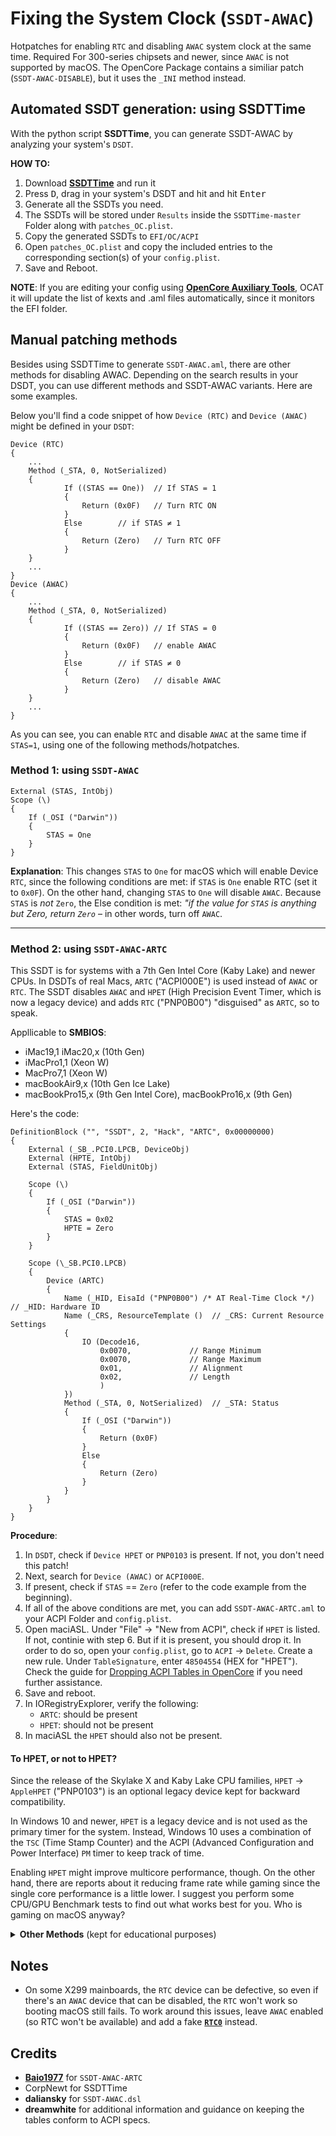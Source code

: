 # Fixing the System Clock (`SSDT-AWAC`)

Hotpatches for enabling `RTC` and disabling `AWAC` system clock at the same time. Required For 300-series chipsets and newer, since `AWAC` is not supported by macOS. The OpenCore Package contains a similiar patch (`SSDT-AWAC-DISABLE`), but it uses the `_INI` method instead.

## Automated SSDT generation: using SSDTTime
With the python script **SSDTTime**, you can generate SSDT-AWAC by analyzing your system's `DSDT`.

**HOW TO:**

1. Download [**SSDTTime**](https://github.com/corpnewt/SSDTTime) and run it
2. Press <kbd>D</kbd>, drag in your system's DSDT and hit and hit <kbd>Enter</kbd>
3. Generate all the SSDTs you need.
4. The SSDTs will be stored under `Results` inside the `SSDTTime-master` Folder along with `patches_OC.plist`.
5. Copy the generated SSDTs to `EFI/OC/ACPI`
6. Open `patches_OC.plist` and copy the included entries to the corresponding section(s) of your `config.plist`.
7. Save and Reboot.

**NOTE**: If you are editing your config using [**OpenCore Auxiliary Tools**](https://github.com/ic005k/QtOpenCoreConfig/releases), OCAT it will update the list of kexts and .aml files automatically, since it monitors the EFI folder.

## Manual patching methods
Besides using SSDTTime to generate `SSDT-AWAC.aml`, there are other methods for disabling AWAC. Depending on the search results in your DSDT, you can use different methods and SSDT-AWAC variants. Here are some examples.

Below you'll find a code snippet of how `Device (RTC)` and `Device (AWAC)` might be defined in your `DSDT`:

```asl
Device (RTC)
{
    ...
    Method (_STA, 0, NotSerialized)
    {
            If ((STAS == One)) 	// If STAS = 1
            {
                Return (0x0F)  	// Turn RTC ON
            }
            Else		// if STAS ≠ 1
            {
                Return (Zero)  	// Turn RTC OFF
            }
    }
    ...
}
Device (AWAC)
{
    ...
    Method (_STA, 0, NotSerialized)
    {
            If ((STAS == Zero))	// If STAS = 0
            {
                Return (0x0F) 	// enable AWAC
            }
            Else		// if STAS ≠ 0
            {
                Return (Zero)	// disable AWAC
            }
    }
    ...
}
```
As you can see, you can enable `RTC` and disable `AWAC` at the same time if `STAS=1`, using one of the following methods/hotpatches.

### Method 1: using `SSDT-AWAC`
```asl
External (STAS, IntObj)
Scope (\)
{
    If (_OSI ("Darwin"))
    {
        STAS = One
    }
}
``` 
**Explanation**: This changes `STAS` to `One` for macOS which will enable Device `RTC`, since the following conditions are met: if `STAS` is `One` enable RTC (set it to `0x0F`). On the other hand, changing `STAS` to `One` will disable `AWAC`. Because `STAS` is *not* `Zero`, the Else condition is met: *"if the value for `STAS` is anything but Zero, return `Zero`* – in other words, turn off `AWAC`.
___

### Method 2: using `SSDT-AWAC-ARTC`
This SSDT is for systems with a 7th Gen Intel Core (Kaby Lake) and newer CPUs. In DSDTs of real Macs, `ARTC` ("ACPI000E") is used instead of `AWAC` or `RTC`. The SSDT disables `AWAC` and `HPET` (High Precision Event Timer, which is now a legacy device) and adds `RTC` ("PNP0B00") "disguised" as `ARTC`, so to speak.

Appllicable to **SMBIOS**:

- iMac19,1 iMac20,x (10th Gen)
- iMacPro1,1 (Xeon W)
- MacPro7,1 (Xeon W)
- macBookAir9,x (10th Gen Ice Lake)
- macBookPro15,x (9th Gen Intel Core), macBookPro16,x (9th Gen)

Here's the code:

```asl
DefinitionBlock ("", "SSDT", 2, "Hack", "ARTC", 0x00000000)
{
    External (_SB_.PCI0.LPCB, DeviceObj)
    External (HPTE, IntObj)
    External (STAS, FieldUnitObj)

    Scope (\)
    {
        If (_OSI ("Darwin"))
        {
            STAS = 0x02
            HPTE = Zero
        }
    }

    Scope (\_SB.PCI0.LPCB)
    {
        Device (ARTC)
        {
            Name (_HID, EisaId ("PNP0B00") /* AT Real-Time Clock */)  // _HID: Hardware ID
            Name (_CRS, ResourceTemplate ()  // _CRS: Current Resource Settings
            {
                IO (Decode16,
                    0x0070,             // Range Minimum
                    0x0070,             // Range Maximum
                    0x01,               // Alignment
                    0x02,               // Length
                    )
            })
            Method (_STA, 0, NotSerialized)  // _STA: Status
            {
                If (_OSI ("Darwin"))
                {
                    Return (0x0F)
                }
                Else
                {
                    Return (Zero)
                }
            }
        }
    }
}
``` 
**Procedure**: 

1. In `DSDT`, check if `Device HPET` or `PNP0103` is present. If not, you don't need this patch!
2. Next, search for `Device (AWAC)` or `ACPI000E`.
3. If present, check if `STAS` == `Zero` (refer to the code example from the beginning).
4. If all of the above conditions are met, you can add `SSDT-AWAC-ARTC.aml` to your ACPI Folder and `config.plist`.
5. Open maciASL. Under "File" → "New from ACPI", check if `HPET` is listed. If not, continie with step 6. But if it is present, you should drop it. In order to do so, open your `config.plist`, go to `ACPI` &rarr; `Delete`. Create a new rule. Under `TableSignature`, enter `48504554` (HEX for "HPET"). Check the guide for [Dropping ACPI Tables in OpenCore](https://github.com/5T33Z0/OC-Little-Translated/tree/main/00_About_ACPI/ACPI_Dropping_Tables) if you need further assistance.
6. Save and reboot.
7. In IORegistryExplorer, verify the following:
	-  `ARTC`: should be present
	-  `HPET`: should not be present
8. In maciASL the `HPET` should also not be present.

#### To HPET, or not to HPET?
Since the release of the Skylake X and Kaby Lake CPU families, `HPET` &rarr; `AppleHPET` ("PNP0103") is an optional legacy device kept for backward compatibility. 

In Windows 10 and newer, `HPET` is a legacy device and is not used as the primary timer for the system. Instead, Windows 10 uses a combination of the `TSC` (Time Stamp Counter) and the ACPI (Advanced Configuration and Power Interface) `PM` timer to keep track of time.

Enabling `HPET` might improve multicore performance, though. On the other hand, there are reports about it reducing frame rate while gaming since the single core performance is a little lower. I suggest you perform some CPU/GPU Benchmark tests to find out what works best for you. Who is gaming on macOS anyway?

<details>
<summary><strong>Other Methods</strong> (kept for educational purposes)</summary>

# Binary Name Change

## Description
The method described in this article is not a renaming of `Device` or `Method` in the usual sense, but a binary renaming to enable or disable a device.

## Risks
ACPI binary renaming may affect other Operation Systems when booting via OpenCore since it injects ACPI tables system-wide.

## Example
Let's take the example of enabling `HPET`. We want it to return `0x0F` for `_STA` by using binary renames:

**Find**: `00 A0 08 48 50` "Note: `00` = `{`; `A0` = `If` ......  
**Replace**: `00 A4 0A 0F A3` `Note: `00` = `{`; `A4 0A 0F` = `Return(0x0F)`; `A3` = `Noop` for completing the number of bytes`

- Original Code:

  ```asl
    Method (_STA, 0, NotSerialized)
    {
        If (HPTE)
        {
            Return (0x0F)
        }
        Return (Zero)
    }
  ```

- Code after name change:

  ```asl
    Method (_STA, 0, NotSerialized)
    {
          Return (0x0F)
          Noop
          TE** ()
          Return (Zero)
    }
  ```
	**Explanation**: There is an obvious error after renaming, but this error is not harmful. First, the contents after `Return (0x0F)` will not be executed. Second, the error is located inside `{}` and does not affect the rest of the content.

	As a practical matter, we should ensure the integrity of the renamed syntax as much as possible. Here is the complete `Find`, `Replace` data:
  
  **Find**:`00 A0 08 48 50 54 45 A4 0A 0F A4 00`  
  **Replace**: `00 A4 0A 0F A3 A3 A3 A3 A3 A3 A3 A3 A3 A3 `
  
  Complete `Replace` post-code:
  
  ```asl
    Method (_STA, 0, NotSerialized)
    Return (0x0F)
        Return (0x0F)
        Noop
        Noop
        Noop
        Noop
        Noop
        Noop
        Noop
        Noop
    }
  ```

## Request

- ***ACPI*** original file

  The `Find` binary file must be the ***ACPI*** original file, which cannot have been modified or saved by any software, i.e. it must be the original binary file provided by the machine.

- `Find` uniqueness, correctness

   There is only one number of `Find`, **unless** we intend to perform the same `Find` and `Replace` operations on multiple locations.

   **Special Note**: Any rewriting of a piece of code to find confirmed binary data from it is highly implausible!

- Number of `Replace` bytes

  The number of `Find`, `Replace` bytes must be equal. For example, if `Find` is 10 bytes, then `Replace` is also 10 bytes. If `Replace` is less than 10 bytes, use `A3` (null operation) to make up for it.

## `Find` Data lookup method

Usually, you can open the same `ACPI` file with binary software (e.g. `010 Editor`) and `MaciASL.app`, and `Find` the relevant content in binary data and text, and observe the context, so you can quickly determine the `Find` data.

## `Replace` content

When `Find` is stated in the Requirements, (any rewriting of a piece of code to find confirmed binary data from it is highly implausible)! However, `Replace` can do this. Following the example above, we write a piece of code.

```asl
    DefinitionBlock ("", "SSDT", 2, "hack", "111", 0)
    {
        Method (_STA, 0, NotSerialized)
        {
            Return (0x0F)
        }
    }
```

After compiling and opening with binary software, I found: `XX ... 5F 53 54 41 00 A4 0A 0F`, where `A4 0A 0F` is `Return (0x0F)`.

Note: `Replace` content should follow the ACPI specification and ASL language requirements.

## Caution

Updating BIOS may cause the name change to be invalid. The higher the number of `Find` & `Replace` bytes, the higher the possibility of failure.

### Attachment: TP-W530 Disable BAT1

**Find**: `00 A0 4F 04 5C 48 38 44 52`  
**Replace**: `00 A4 00 A3 A3 A3 A3 A3 A3 A3`

- Original code

  ```asl
    Method (_STA, 0, NotSerialized)
    {
          If (\H8DR)
          {
              If (HB1A)
              {
              ...
    }
  ```

- Code after name change

  ```asl
    Method (_STA, 0, NotSerialized)
    {
          Return (Zero)
          Noop
          Noop
          Noop
          Noop
          Noop
          Noop
          If (HB1A)
          ...
    }
  ```

# Preset variable method

## Description

- The **preset variables method** is used to pre-assign values to some variables of ACPI (type `Name` and type `FieldUnitObj`) for the purpose of initialization. Although these variables are assigned at the time of definition, they are not changed until a `Method` calls them.
- Fixing these variables within a `Scope (\)` through a third-party patch file can achieve the patching effect we expect.

## Risks

- The `variable` being fixed may exist in multiple places, and fixing it may affect other components while achieving our desired effect.
- The corrected `variable` may come from hardware information that can only be read but not written. This situation requires a combination of **binary renaming** and **SSDT patch**. It should be noted that it may not be possible to recover the renamed `variable` when the OC boots another system. See **Example 4**.

### Example 1

A device _STA Original.

```asl
Method (_STA, 0, NotSerialized)
{
    ECTP (Zero)
    If ((SDS1 == 0x07))
    {
        Return (0x0F)
    }
    Return (Zero)
}
```

We need to disable this device for some reason, and for that purpose `_STA` should return `Zero`. From the original text, we can see that as long as `SDS1` is not equal to `0x07`. Using the **prefix variable method**, we can do the following.

```asl
Scope (\)
{
    External (SDS1, FieldUnitObj)
    If (_OSI ("Darwin"))
    {
        SDS1 = 0
    }
}
```
 
### Example 2

When using the I2C patch, you may need to enable `GPIO`. See ***SSDT-OCGPI0-GPEN*** of the OCI2C-GPIO Patch.

An original article.

```asl
Method (_STA, 0, NotSerialized)
{
    If ((GPEN == Zero))
    {
        Return (Zero)
    }
    Return (0x0F)
}
```

As you can see from the original, `GPIO` can be enabled as long as `GPEN` is not equal to `0`. Using the **prefix variable method** as follows.

```asl
External(GPEN, FieldUnitObj)
Scope (\)
{
    If (_OSI ("Darwin"))
    {
        GPEN = 1
    }
}
```
### Example 3

When the `variable` is a read-only type, the solution is as follows.

- Change the name of the original `variable`.
- Redefine a `variable` with the same name in the patch file

E.g., an original

```asl
OperationRegion (PNVA, SystemMemory, PNVB, PNVL)
Field (PNVA, AnyAcc, Lock, Preserve)
{
    ...
    IM01, 8,
    ...
}
...
If ((IM01 == 0x02))
{
    ...
}
```

Actual case `IM01` is not equal to 0x02, { ...} cannot be executed. To correct the error, **Binary rename** and **SSDT patch** are used.

**rename**: `IM01` rename `XM01`

```text
Find: 49 4D 30 31 08
Replace: 58 4D 30 31 08
```

**Patch**.

```asl
Name (IM01, 0x02)
If (_OSI ("Darwin"))
{
    ...
}
Else
{
      IM01 = XM01 /* Same path as the original ACPI variable */
}
```
### Example 4

Change the enable bit of the device state using the assignment of the device's original `_STA` method (Method) referenced as `IntObj` to it.

Example of how this method can be used

```asl
Method (_STA, 0, NotSerialized)
{
    If ((XXXX == Zero))
    {
        Return (Zero)
    }
    Return (0x0F)
}

Method (_STA, 0, NotSerialized)
{
    Return (0x0F)
}

Name (_STA, 0x0F)

```
It can be seen that the above example of `_STA` method only contains  the enable bit to return the device state and the enable bit returned according to the conditions, if you want to not use the rename and change the conditions of the preset variables in the custom SSDT can be directly referenced to `_STA` method as `IntObj`

Example of operation to disable a device:

```asl
External (_SB_.PCI0.XXXX._STA, IntObj)

\_SB.PCI0.XXXX._STA = Zero 

```
Please refer to **ASL Language Fundamentals** for the details of the `_STA` method's enable bit setting. 

The main reason why this method works in practice is that in the ACPI specification the `_STA` method has a higher priority than `_INI _ADR _HID` in the OSPM module for device state evaluation and initialization and the return value of `_STA` itself is an integer `Integer`.

An example of an operation that does not use this method:

```asl
Method (_STA, 0, NotSerialized)
{
    ECTP (Zero)
    If (XXXX == One)
    {
        Return (0x0F)
    {
    
    Return (Zero)
}

Method (_STA, 0, NotSerialized)
{
    ^^^^GFX0.CLKF = 0x03
    Return (Zero)
}
```
From the above example, we can see that the original `_STA` method contains other operations `Method call ECTP (Zero)` and `Assignment operation ^^^GFX0.CLKF = 0x03`, in addition to setting the conditional device state enable bit. Using this method will result in an error (non-ACPI Error) by invalidating other references and operations in the original `_STA` method.

**Risk**: `XM01` may not be recovered when OC boots other systems.
</details>

## Notes

- On some X299 mainboards, the `RTC` device can be defective, so even if there's an `AWAC` device that can be disabled, the `RTC` won't work so booting macOS still fails. To work around this issues, leave `AWAC` enabled (so RTC won't be available) and add a fake [**`RTC0`**](https://github.com/5T33Z0/OC-Little-Translated/tree/main/01_Adding_missing_Devices_and_enabling_Features/System_Clock_(SSDT-RTC0)) instead.

## Credits
- [**Baio1977**](https://github.com/Baio1977) for `SSDT-AWAC-ARTC`
- CorpNewt for SSDTTime
- **daliansky** for `SSDT-AWAC.dsl`
- **dreamwhite** for additional information and guidance on keeping the tables conform to ACPI specs.
